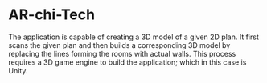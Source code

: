 # AR-chi-Tech
The application is capable of creating a 3D model of a given 2D plan. It first scans the given plan and then builds a corresponding 3D model by replacing the lines forming the rooms with actual walls. This process requires a 3D game engine to build the application; which in this case is Unity.  

